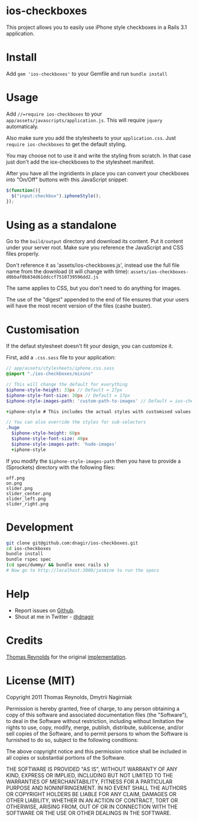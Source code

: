 ios-checkboxes
========================================

This project allows you to easily use iPhone style checkboxes in a Rails 3.1 application.

Install
========================================

Add `gem 'ios-checkboxes'` to your Gemfile and run `bundle install`


Usage
========================================

Add `//=require ios-checkboxes` to your `app/assets/javascripts/application.js`.
This will require `jquery` automaticaly.

Also make sure you add the stylesheets to your `application.css`.
Just `require ios-checkboxes` to get the default styling.

You may choose not to use it and write the styling from scratch. In that case just don't add the iox-checkboxes to the stylesheet manifest.


After you have all the ingridients in place you can convert your checkboxes into "On/Off" buttons
with this JavaScript snippet:

```javascript
$(function(){
  $("input:checkbox").iphoneStyle();
});
```

Using as a standalone
========================================

Go to the `build/output` directory and download its content.
Put it content under your server root.
Make sure you reference the JavaScript and CSS files properly.

Don't reference it as 'assets/ios-checkboxes.js', instead use the full file name from the download
(it will change with time): `assets/ios-checkboxes-d0bbaf0b834d61ddccf7510739596dd2.js`

The same applies to CSS, but you don't need to do anything for images.

The use of the "digest" appended to the end of file ensures that your users will have the most recent version of the files (cashe buster).


Customisation
========================================

If the defaut stylesheet doesn't fit your design, you can customize it.

First, add a `.css.sass` file to your application:

```sass
// app/assets/stylesheets/iphone.css.sass
@import "./ios-checkboxes/mixins"

// This will change the default for everything
$iphone-style-height: 33px // Default = 27px
$iphone-style-font-size: 30px // Default = 17px
$iphone-style-images-path: 'custom-path-to-images' // Default = ios-checkboxes

+iphone-style # This includes the actual styles with customised values

// You can also override the styles for sub-selectors
.huge
  $iphone-style-height: 60px
  $iphone-style-font-size: 40px
  $iphone-style-images-path: 'hude-images'
  +iphone-style
```

If you modify the `$iphone-style-images-path` then you have to provide a (Sprockets) directory with the following files:

```
off.png
on.png
slider.png
slider_center.png
slider_left.png
slider_right.png
```



Development
========================================

```bash
git clone git@github.com:dnagir/ios-checkboxes.git
cd ios-checkboxes
bundle install
bundle rspec spec
(cd spec/dummy/ && bundle exec rails s)
# Now go to http://localhost:3000/jasmine to run the specs
```

Help
========================================

- Report issues on [Github](https://github.com/dnagir/ios-checkboxes/issues).
- Shout at me in Twitter - [@dnagir](http://twitter.com/dnagir)


Credits
========================================

[Thomas Reynolds](https://github.com/tdreyno) for the original [implementation](https://github.com/tdreyno/iphone-style-checkboxes).


License (MIT)
========================================

Copyright 2011 Thomas Reynolds, Dmytrii Nagirniak

Permission is hereby granted, free of charge, to any person obtaining
a copy of this software and associated documentation files (the
"Software"), to deal in the Software without restriction, including
without limitation the rights to use, copy, modify, merge, publish,
distribute, sublicense, and/or sell copies of the Software, and to
permit persons to whom the Software is furnished to do so, subject to
the following conditions:

The above copyright notice and this permission notice shall be
included in all copies or substantial portions of the Software.

THE SOFTWARE IS PROVIDED "AS IS", WITHOUT WARRANTY OF ANY KIND,
EXPRESS OR IMPLIED, INCLUDING BUT NOT LIMITED TO THE WARRANTIES OF
MERCHANTABILITY, FITNESS FOR A PARTICULAR PURPOSE AND
NONINFRINGEMENT. IN NO EVENT SHALL THE AUTHORS OR COPYRIGHT HOLDERS BE
LIABLE FOR ANY CLAIM, DAMAGES OR OTHER LIABILITY, WHETHER IN AN ACTION
OF CONTRACT, TORT OR OTHERWISE, ARISING FROM, OUT OF OR IN CONNECTION
WITH THE SOFTWARE OR THE USE OR OTHER DEALINGS IN THE SOFTWARE.
